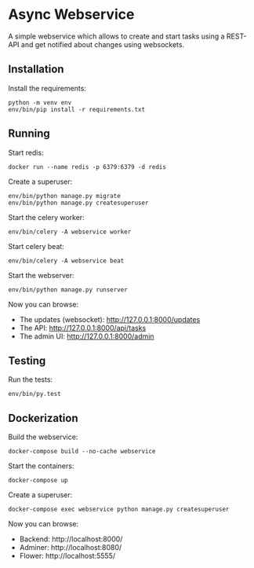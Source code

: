 # Async Webservice

A simple webservice which allows to create and start tasks using a REST-API and get notified about changes using websockets.

## Installation

Install the requirements:

    python -m venv env
    env/bin/pip install -r requirements.txt

## Running

Start redis:

    docker run --name redis -p 6379:6379 -d redis

Create a superuser:

    env/bin/python manage.py migrate
    env/bin/python manage.py createsuperuser

Start the celery worker:

    env/bin/celery -A webservice worker

Start celery beat:

    env/bin/celery -A webservice beat

Start the webserver:

    env/bin/python manage.py runserver


Now you can browse:
- The updates (websocket): http://127.0.0.1:8000/updates
- The API: http://127.0.0.1:8000/api/tasks
- The admin UI: http://127.0.0.1:8000/admin

## Testing

Run the tests:

    env/bin/py.test

## Dockerization

Build the webservice:

    docker-compose build --no-cache webservice

Start the containers:

    docker-compose up

Create a superuser:

    docker-compose exec webservice python manage.py createsuperuser

Now you can browse:
- Backend: http://localhost:8000/
- Adminer: http://localhost:8080/
- Flower: http://localhost:5555/
